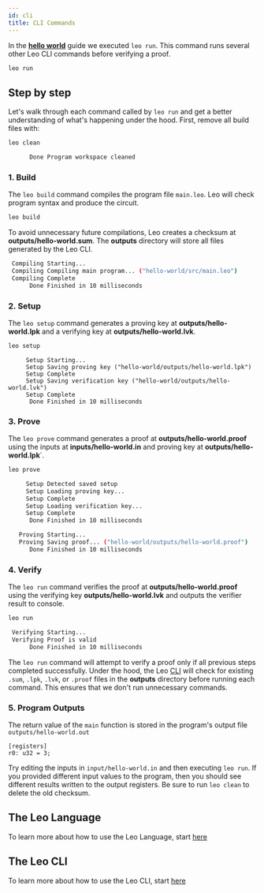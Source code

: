 ```yaml
---
id: cli
title: CLI Commands
---
```


In the [**hello world**](02_hello_world.md) guide we executed `leo run`.
This command runs several other Leo CLI commands before verifying a proof.
```bash
leo run
```

## Step by step

Let's walk through each command called by `leo run` and get a better understanding of what's happening under the hood. 
First, remove all build files with:
```bash
leo clean
```

```bash title="console output:"
      Done Program workspace cleaned
```

### 1. Build

The `leo build` command compiles the program file `main.leo`. Leo will check program syntax and produce the circuit. 
```bash
leo build
```
To avoid unnecessary future compilations, Leo creates a checksum at **outputs/hello-world.sum**. 
The **outputs** directory will store all files generated by the Leo CLI.

```bash title="console output:"
 Compiling Starting...
 Compiling Compiling main program... ("hello-world/src/main.leo")
 Compiling Complete
      Done Finished in 10 milliseconds
```


### 2. Setup

The `leo setup` command generates a proving key at **outputs/hello-world.lpk** and a verifying key at **outputs/hello-world.lvk**.
```bash
leo setup
```

```leo title="console output:"
     Setup Starting...
     Setup Saving proving key ("hello-world/outputs/hello-world.lpk")
     Setup Complete
     Setup Saving verification key ("hello-world/outputs/hello-world.lvk")
     Setup Complete
      Done Finished in 10 milliseconds
```

### 3. Prove

The `leo prove` command generates a proof at **outputs/hello-world.proof** using the inputs at **inputs/hello-world.in** and proving key at **outputs/hello-world.lpk**`. 
```bash
leo prove
```

```bash title="console output:"
     Setup Detected saved setup
     Setup Loading proving key...
     Setup Complete
     Setup Loading verification key...
     Setup Complete
      Done Finished in 10 milliseconds

   Proving Starting...
   Proving Saving proof... ("hello-world/outputs/hello-world.proof")
      Done Finished in 10 milliseconds
```

### 4. Verify

The `leo run` command verifies the proof at **outputs/hello-world.proof** using the verifying key **outputs/hello-world.lvk** 
and outputs the verifier result to console.
```bash
leo run
```

```bash title="console output:"
 Verifying Starting...
 Verifying Proof is valid
      Done Finished in 10 milliseconds
```

The `leo run` command will attempt to verify a proof only if all previous steps completed successfully.
Under the hood, the Leo [CLI](../cli/08_run.md) will check for existing `.sum`, `.lpk`, `.lvk`, or `.proof` files 
in the **outputs** directory before running each command. This ensures that we don't run unnecessary commands.

### 5. Program Outputs

The return value of the `main` function is stored in the program's output file `outputs/hello-world.out`

```leo title="outputs/hello-world.out"
[registers]
r0: u32 = 3;
```
Try editing the inputs in `input/hello-world.in` and then executing `leo run`. If you provided different input values to the program,
then you should see different results written to the output registers. Be sure to run `leo clean` to delete the old checksum.

## The Leo Language
To learn more about how to use the Leo Language, start [here](../language/01_layout.md)

## The Leo CLI
To learn more about how to use the Leo CLI, start [here](../cli/01_new.md)